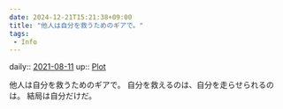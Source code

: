 ```yaml
---
date: 2024-12-21T15:21:38+09:00
title: "他人は自分を救うためのギアで。"
tags:
 - Info
---
```


daily:: [2021-08-11](Daily_Note/2021-08-11.md)
up:: [Plot](Bar/Novel/Chaos/Plot.md)

他人は自分を救うためのギアで。
自分を救えるのは、自分を走らせられるのは。
結局は自分だけだ。